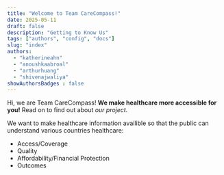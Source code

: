 ```yaml
---
title: "Welcome to Team CareCompass!"
date: 2025-05-11
draft: false
description: "Getting to Know Us"
tags: ["authors", "config", "docs"]
slug: "index"
authors:
  - "katherineahn"
  - "anoushkaabroal"
  - "arthurhuang"
  - "shivenajwaliya"
showAuthorsBadges : false
---
```



Hi, we are Team CareCompass! **We make healthcare more accessible for you!** 
Read on to find out about _our project._

We want to make healthcare information availible so that the public can understand various countries healthcare:
- Access/Coverage
- Quality
- Affordability/Financial Protection 
- Outcomes 



